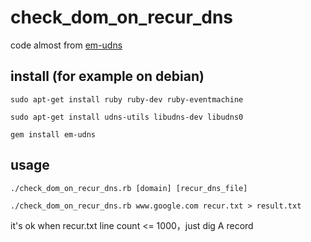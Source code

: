 check_dom_on_recur_dns
======================

code almost from [em-udns](https://github.com/ibc/em-udns)

## install (for example on debian) 

    sudo apt-get install ruby ruby-dev ruby-eventmachine

    sudo apt-get install udns-utils libudns-dev libudns0

    gem install em-udns

## usage

    ./check_dom_on_recur_dns.rb [domain] [recur_dns_file]

    ./check_dom_on_recur_dns.rb www.google.com recur.txt > result.txt
    
    
it's ok when recur.txt line count <= 1000，just dig A record
